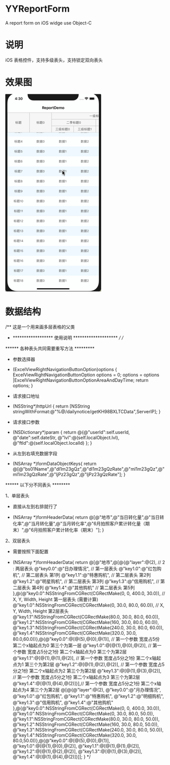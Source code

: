 # YYReportForm
A report form on iOS widge use Object-C

# 说明
iOS 表格控件，支持多级表头，支持锁定双向表头

# 效果图
![image](https://github.com/lidaren/YYReportForm/blob/master/YYReportForm.gif)

# 数据结构
/** 这是一个用来画多层表格的父类
 *  ******************  使用说明  ********************
 */
/*
 
 ****** 各种表头共同需要重写方法 *********
 
 * 参数选择器
 - (ExcelViewRightNavigationButtonOption)options {
 ExcelViewRightNavigationButtonOption options = 0;
 options = options |ExcelViewRightNavigationButtonOptionAreaAndDayTime;
 return options;
 }
 * 请求接口地址
 - (NSString*)httpUrl {
 return [NSString stringWithFormat:@"%@/dailynotice/getKH98BXLTCData",ServerIP];
 }
 * 请求接口参数
 - (NSDictionary*)param {
 return @{@"userId":self.userId,
 @"date":self.dateStr,
 @"lvl":@(self.localObject.lvl),
 @"ftId":@(self.localObject.localId)
 };
 }
 * 从左到右填充数据字段
 - (NSArray *)formDataObjectKeys{
 return @[@"bs01Name",@"dl1m23gQz",@"dl1m23gQzRate",@"ml1m23gQz",@"ml1m23gQzRate",@"ljPz23gQz",@"ljPz23gQzRate"];
 }
 
 ****** 以下分不同表头 ********
 
 1、单层表头
 * 直接从左到右排就行了
 - (NSArray *)formHeaderData{
 return @[@"地市",@"当日转化量",@"当日转化率",@"当月转化量",@"当月转化率",@"6月拍照客户累计转化量（期末）",@"6月拍照客户累计转化率（期末）"];
 }
 
 2、双层表头
 * 需要按照下面配置
 - (NSArray *)formHeaderData{
 return @[@"地市",@[@{@"layer":@(2),          // 2 : 两层表头
 @"key0.0":@"日办理情况",   // 第一层表头
 @"key1.0":@"红包购机",    // 第二层表头 第1列
 @"key1.1":@"特惠购机",    // 第二层表头 第2列
 @"key1.2":@"明星购机",    // 第二层表头 第3列
 @"key1.3":@"信用购机",    // 第二层表头 第4列
 @"key1.4":@"其他购机"     // 第二层表头 第5列
 },@{@"key0.0":NSStringFromCGRect(CGRectMake(0, 0, 400.0, 30.0)),   // X, Y, Width, Height 第一层表头 (需要计算)
 @"key1.0":NSStringFromCGRect(CGRectMake(0, 30.0, 80.0, 60.0)),     // X, Y, Width, Height 第2层表头
 @"key1.1":NSStringFromCGRect(CGRectMake(80.0, 30.0, 80.0, 60.0)),
 @"key1.2":NSStringFromCGRect(CGRectMake(160, 30.0, 80.0, 60.0)),
 @"key1.3":NSStringFromCGRect(CGRectMake(240.0, 30.0, 80.0, 60.0)),
 @"key1.4":NSStringFromCGRect(CGRectMake(320.0, 30.0, 80.0,60.0))},@{@"key0.0":@[@(5),@(0),@(1)], // 第一个参数 宽度占5份   第二个x轴起点为0  第三个为第一层
 @"key1.0":@[@(1),@(0),@(2)], // 第一个参数 宽度占5分之1份   第二个x轴起点为0  第三个为第2层
 @"key1.1":@[@(1),@(1),@(2)], // 第一个参数 宽度占5分之1份   第二个x轴起点为1  第三个为第2层
 @"key1.2":@[@(1),@(2),@(2)], // 第一个参数 宽度占5分之1份   第二个x轴起点为2  第三个为第2层
 @"key1.3":@[@(1),@(3),@(2)], // 第一个参数 宽度占5分之1份   第二个x轴起点为3  第三个为第2层
 @"key1.4":@[@(1),@(4),@(2)]}],// 第一个参数 宽度占5分之1份   第二个x轴起点为4  第三个为第2层
 @[@{@"layer":@(2),
 @"key0.0":@"月办理情况",
 @"key1.0":@"红包购机",
 @"key1.1":@"特惠购机",
 @"key1.2":@"明细购机",
 @"key1.3":@"信用购机",
 @"key1.4":@"其他购机"
 },@{@"key0.0":NSStringFromCGRect(CGRectMake(0, 0, 400.0, 30.0)),
 @"key1.0":NSStringFromCGRect(CGRectMake(0, 30.0, 80.0, 50.0)),
 @"key1.1":NSStringFromCGRect(CGRectMake(80.0, 30.0, 80.0, 50.0)),
 @"key1.2":NSStringFromCGRect(CGRectMake(160, 30.0, 80.0, 50.0)),
 @"key1.3":NSStringFromCGRect(CGRectMake(240.0, 30.0, 80.0, 50.0)),
 @"key1.4":NSStringFromCGRect(CGRectMake(320.0, 30.0, 80.0,50.0))},@{@"key0.0":@[@(5),@(0),@(1)],
 @"key1.0":@[@(1),@(0),@(2)],
 @"key1.1":@[@(1),@(1),@(2)],
 @"key1.2":@[@(1),@(2),@(2)],
 @"key1.3":@[@(1),@(3),@(2)],
 @"key1.4":@[@(1),@(4),@(2)]}]];
 }
 */
